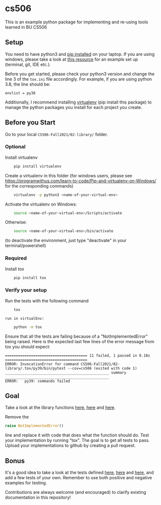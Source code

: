 # cs506

This is an example python package for implementing and re-using tools learned in BU CS506

## Setup

You need to have python3 and [pip installed](https://www.makeuseof.com/tag/install-pip-for-python/) on your laptop. If you are using windows, please take a look at [this resource](https://docs.microsoft.com/en-us/windows/python/beginners) for an example set up (terminal, git, IDE etc.).

Before you get started, please check your python3 version and change the line 3 of the `tox.ini` file accordingly. For example, if you are using python 3.8, the line should be:

```
envlist = py38
```

Additionally, I recommend installing [virtualenv](https://pypi.org/project/virtualenv/) (pip install this package) to manage the python packages you install for each project you create.

## Before you Start

Go to your local `CS506-Fall2021/02-library/` folder.

### Optional

Install virtualenv

```bash
    pip install virtualenv
```

Create a virtualenv in this folder (for windows users, please see https://programwithus.com/learn-to-code/Pip-and-virtualenv-on-Windows/ for the corresponding commands)

```bash
    virtualenv -p python3 <name-of-your-virtual-env>
```

Activate the virtualenv on Windows:

```bash
    source <name-of-your-virtual-env>/Scripts/activate
```

Otherwise:

```bash
    source <name-of-your-virtual-env>/bin/activate
```

(to deactivate the environment, just type "deactivate" in your terminal/powershell)

### Required

Install tox

```bash
    pip install tox
```

### Verify your setup

Run the tests with the following command

```bash
    tox 
```
    run in virtualEnv: 
```bash
    python -m tox 
```

Ensure that all the tests are failing because of a "NotImplementedError" being raised. Here is the expected last few lines of the error message from tox you should expect:

```
====================================== 11 failed, 1 passed in 0.18s ======================================
ERROR: InvocationError for command CS506-Fall2021/02-library/.tox/py39/bin/pytest --cov=cs506 (exited with code 1)
________________________________________________ summary ________________________________________________
ERROR:   py39: commands failed
```

## Goal

Take a look at the library functions [here](https://github.com/gallettilance/CS506-Fall2021/blob/master/02-library/cs506/read.py), [here](https://github.com/gallettilance/CS506-Fall2021/blob/master/02-library/cs506/sim.py) and [here](https://github.com/gallettilance/CS506-Fall2021/blob/master/02-library/cs506/kmeans.py).

Remove the

```python
raise NotImplementedError()
```

line and replace it with code that does what the function should do. Test your implementation by running "tox". The goal is to get all tests to pass. Upload your implementations to github by creating a pull request.

## Bonus

It's a good idea to take a look at the tests defined [here](https://github.com/gallettilance/CS506-Fall2021/blob/master/02-library/tests/test_read.py), [here](https://github.com/gallettilance/CS506-Fall2021/blob/master/02-library/tests/test_sim.py) and [here](https://github.com/gallettilance/CS506-Fall2021/blob/master/02-library/tests/test_kmeans.py), and add a few tests of your own. Remember to use both positive and negative examples for testing.


Contributions are always welcome (and encouraged) to clarify existing documentation in this repository!
